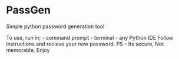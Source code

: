 # PassGen
Simple python password generation tool

To use, run in;
        -  command prompt
        -  terminal
        -  any Python IDE
Follow instructions and recieve your new password.
PS - Its secure, Not memorable, Enjoy
